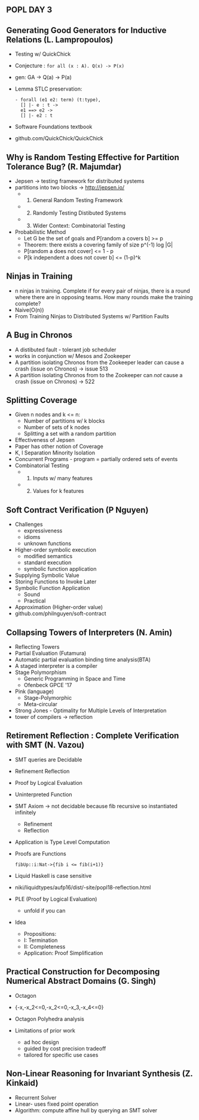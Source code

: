 ## POPL DAY 3

## Generating Good Generators for Inductive Relations (L. Lampropoulos)

- Testing w/ QuickChick
- Conjecture : ```for all (x : A). Q(x) -> P(x)```
- gen: GA -> Q(a) -> P(a)
- Lemma STLC preservation:
  ```
  - forall (e1 e2: term) (t:type),
    [] |- e : t ->
    e1 ==> e2 ->
    [] |- e2 : t
  ```
  
- Software Foundations textbook 
- github.com/QuickChick/QuickChick

## Why is Random Testing Effective for Partition Tolerance Bug? (R. Majumdar)

- Jepsen -> testing framework for distributed systems
- partitions into two blocks -> http://jepsen.io/
  - 1. General Random Testing Framework
  - 2. Randomly Testing Distibuted Systems
  - 3. Wider Context: Combinatorial Testing
- Probabilistic Method
  - Let G be the set of goals and P[random a covers b] >= p
  - Theorem: there exists a covering family of size p^(-1) log |G|
  - P[random a does not cover] <= 1 - p
  - P[k independent a does not cover b] <= (1-p)^k

## Ninjas in Training

- n ninjas in training. Complete if for every pair of ninjas,
  there is a round where there are in opposing teams. How many 
  rounds make the training complete?
- Naive(O(n))
- From Training Ninjas to Distributed Systems w/ Partition Faults

## A Bug in Chronos 
- A distibuted fault - tolerant job scheduler 
- works in conjunction w/ Mesos and Zookeeper
- A partition isolating Chronos from the Zookeeper leader can cause a crash
  (issue on Chronos) -> issue 513
- A partition isolating Chronos from to the Zookeeper can *not* cause a crash
  (issue on Chronos) -> 522
  
## Splitting Coverage
- Given n nodes and k <= n:
  - Number of partitions w/ k blocks
  - Number of sets of k nodes
  - Splitting a set with a random partition
- Effectiveness of Jepsen
- Paper has other notion of Coverage
- K, l Separation Minority Isolation
- Concurrent Programs - program = partially ordered sets of events
- Combinatorial Testing 
  - 1. Inputs w/ many features
  - 2. Values for k features

## Soft Contract Verification (P Nguyen)
- Challenges 
  - expressiveness
  - idioms
  - unknown functions
- Higher-order symbolic execution 
  - modified semantics 
  - standard execution 
  - symbolic function application 
- Supplying Symbolic Value
- Storing Functions to Invoke Later 
- Symbolic Function Application
  - Sound 
  - Practical 
- Approximation (Higher-order value)
- github.com/philnguyen/soft-contract

## Collapsing Towers of Interpreters (N. Amin)
- Reflecting Towers
- Partial Evaluation (Futamura)
- Automatic partial evaluation binding time analysis(BTA)
- A staged interpreter is a compiler 
- Stage Polymorphism
  - Generic Programming in Space and Time
  - Ofenbeck GPCE '17
- Pink (language)
  - Stage-Polymorphic
  - Meta-circular
- Strong Jones - Optimality for Multiple Levels of Interpretation
- tower of compilers -> reflection 

## Retirement Reflection : Complete Verification with SMT (N. Vazou)
- SMT queries are Decidable
- Refinement Reflection
- Proof by Logical Evaluation
- Uninterpreted Function
- SMT Axiom -> not decidable because fib recursive so instantiated infinitely
  - Refinement
  - Reflection
- Application is Type Level Computation
- Proofs are Functions
  ```
  fibUp::i:Nat->{fib i <= fib(i+1)}
  ```
- Liquid Haskell is case sensitive
- niki/liquidtypes/aufp16/dist/-site/popl18-reflection.html

- PLE (Proof by Logical Evaluation) 
  - unfold if you can
- Idea
  - Propositions:
  - I: Termination
  - II: Completeness 
  - Application: Proof Simplification

## Practical Construction for Decomposing Numerical Abstract Domains (G. Singh)
- Octagon
- {-x,-x_2<=0,-x_2<=0,-x_3,-x_4<=0}
- Octagon Polyhedra analysis 

- Limitations of prior work
  - ad hoc design
  - guided by cost precision tradeoff
  - tailored for specific use cases

## Non-Linear Reasoning for Invariant Synthesis (Z. Kinkaid)
- Recurrent Solver
- Linear- uses fixed point operation
- Algorithm: compute affine hull by querying an SMT solver


  

 
